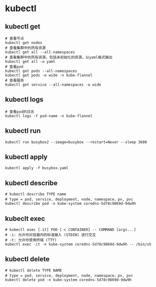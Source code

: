 # kubectl

## kubectl get

```shell
# 查看节点
kubectl get nodes
# 查看集群中的所有资源
kubectl get all --all-namespaces
# 查看集群中的所有资源，包括未初始化的资源，以yaml格式输出
kubectl get all -o yaml
# 查看pod
kubectl get pods --all-namespaces
kubectl get pods -o wide -n kube-flannel
# 查看服务
kubectl get service --all-namespaces -o wide

```

## kubectl logs

```shell
# 查看pod的日志
kubectl logs -f pod-name -n kube-flannel
```

## kubectl run

```shell
kubectl run busybox2 --image=busybox --restart=Never --sleep 3600

```

## kubectl apply

```shell
kubectl apply -f busybox.yaml

```

## kubectl describe

```shell
# kubectl describe TYPE name
# type = pod, service, deployment, node, namespace，pv, pvc
kubectl describe pod -n kube-system coredns-5d78c9869d-9dw9h

```

## kubeclt exec

```shell
# kubectl exec [-it] POD [-c CONTAINER] -- COMMAND [args...]
# -i: 允许你对容器内的标准输入 (STDIN) 进行交互
# -t: 允许你使用终端 (TTY)
kubectl exec -it -n kube-system coredns-5d78c9869d-9dw9h -- /bin/sh

```

## kubectl delete

```shell
# kubectl delete TYPE NAME
# type = pod, service, deployment, node, namespace，pv, pvc
kubectl delete pod -n kube-system coredns-5d78c9869d-9dw9h

```
